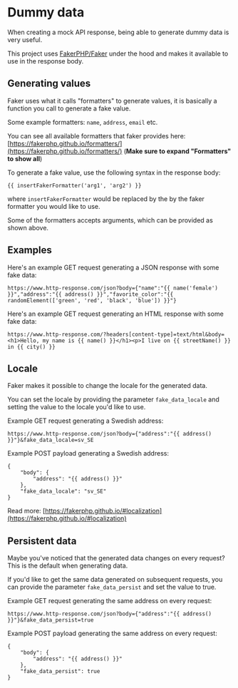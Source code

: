 # Dummy data

When creating a mock API response, being able to generate dummy data is very useful.

This project uses [FakerPHP/Faker](https://fakerphp.github.io/) under the hood and makes it available
to use in the response body.

## Generating values

Faker uses what it calls "formatters" to generate values, it is basically a function you call to
generate a fake value. 

Some example formatters: ``name``, ``address``, ``email`` etc.

You can see all available formatters that faker provides here:  
[https://fakerphp.github.io/formatters/](https://fakerphp.github.io/formatters/) (**Make sure to expand "Formatters" to show all**)

To generate a fake value, use the following syntax in the response body:  

```
{{ insertFakerFormatter('arg1', 'arg2') }}
```

where ``insertFakerFormatter`` would be replaced by the
by the faker formatter you would like to use. 

Some of the formatters accepts arguments, which can be provided as shown above.

## Examples

Here's an example GET request generating a JSON response with some fake data:

```
https://www.http-response.com/json?body={"name":"{{ name('female') }}","address":"{{ address() }}","favorite_color":"{{ randomElement(['green', 'red', 'black', 'blue']) }}"}
```

Here's an example GET request generating an HTML response with some fake data:
```
https://www.http-response.com/?headers[content-type]=text/html&body=<h1>Hello, my name is {{ name() }}</h1><p>I live on {{ streetName() }} in {{ city() }}
```

## Locale

Faker makes it possible to change the locale for the generated data.

You can set the locale by providing the parameter ``fake_data_locale`` and setting the value to the
locale you'd like to use.

Example GET request generating a Swedish address:
```
https://www.http-response.com/json?body={"address":"{{ address() }}"}&fake_data_locale=sv_SE
```
 
Example POST payload generating a Swedish address:
```
{
    "body": {
        "address": "{{ address() }}"
    },
    "fake_data_locale": "sv_SE"
}
```

Read more:
[https://fakerphp.github.io/#localization](https://fakerphp.github.io/#localization)

## Persistent data

Maybe you've noticed that the generated data changes on every request?
This is the default when generating data.

If you'd like to get the same data generated on subsequent requests, you can provide the parameter
``fake_data_persist`` and set the value to true.

Example GET request generating the same address on every request:
```
https://www.http-response.com/json?body={"address":"{{ address() }}"}&fake_data_persist=true
```

Example POST payload generating the same address on every request:
```
{
    "body": {
        "address": "{{ address() }}"
    },
    "fake_data_persist": true
}
```
